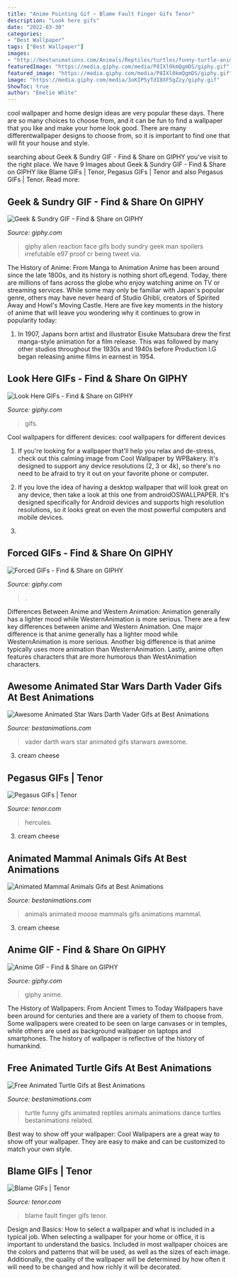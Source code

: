 ```yaml
---
title: "Anime Pointing Gif ~ Blame Fault Finger Gifs Tenor"
description: "Look here gifs"
date: "2022-03-30"
categories:
- "Best Wallpaper"
tags: ["Best Wallpaper"]
images:
- "http://bestanimations.com/Animals/Reptiles/turtles/funny-turtle-animated-gif.gif"
featuredImage: "https://media.giphy.com/media/P8IXl0kmQgmDS/giphy.gif"
featured_image: "https://media.giphy.com/media/P8IXl0kmQgmDS/giphy.gif"
image: "https://media.giphy.com/media/3oKIP5yTdI8XF5gZzy/giphy.gif"
ShowToc: true
author: "Emelie White"
---
```



cool wallpaper and home design ideas are very popular these days. There are so many choices to choose from, and it can be fun to find a wallpaper that you like and make your home look good. There are many differentwallpaper designs to choose from, so it is important to find one that will fit your house and style.

	

		
searching about Geek &amp; Sundry GIF - Find &amp; Share on GIPHY you've visit to the right place. We have 9 Images about Geek &amp; Sundry GIF - Find &amp; Share on GIPHY like Blame GIFs | Tenor, Pegasus GIFs | Tenor and also Pegasus GIFs | Tenor. Read more:
		
    
## Geek &amp; Sundry GIF - Find &amp; Share On GIPHY

<img loading=lazy src="https://media.giphy.com/media/3oriOdEBBnewPKjIPe/giphy.gif" onerror="this.onerror=null;this.src='https://tse1.mm.bing.net/th?id=OIP.Egy1z6HaOYTuOnMN6OHF4gHaHa&amp;pid=15.1';" alt="Geek &amp; Sundry GIF - Find &amp; Share on GIPHY">

_Source: giphy.com_

>giphy alien reaction face gifs body sundry geek man spoilers irrefutable e97 proof cr being tweet via. 

	

The History of Anime: From Manga to Animation
Anime has been around since the late 1800s, and its history is nothing short ofLegend. Today, there are millions of fans across the globe who enjoy watching anime on TV or streaming services. While some may only be familiar with Japan's popular genre, others may have never heard of Studio Ghibli, creators of Spirited Away and Howl's Moving Castle. Here are five key moments in the history of anime that will leave you wondering why it continues to grow in popularity today:
1) In 1907, Japans born artist and illustrator Eisuke Matsubara drew the first manga-style animation for a film release. This was followed by many other studios throughout the 1930s and 1940s before Production I.G began releasing anime films in earnest in 1954.

    
## Look Here GIFs - Find &amp; Share On GIPHY

<img loading=lazy src="https://media.giphy.com/media/3oKIP5yTdI8XF5gZzy/giphy.gif" onerror="this.onerror=null;this.src='https://tse3.mm.bing.net/th?id=OIP.v3k1JeGbNEyh1QeJ2gNcygHaEK&amp;pid=15.1';" alt="Look Here GIFs - Find &amp; Share on GIPHY">

_Source: giphy.com_

>gifs. 

	

Cool wallpapers for different devices:
cool wallpapers for different devices 

1. If you're looking for a wallpaper that'll help you relax and de-stress, check out this calming image from Cool Wallpaper by WPBakery. It's designed to support any device resolutions (2, 3 or 4k), so there's no need to be afraid to try it out on your favorite phone or computer.

2. If you love the idea of having a desktop wallpaper that will look great on any device, then take a look at this one from androidOSWALLPAPER. It's designed specifically for Android devices and supports high resolution resolutions, so it looks great on even the most powerful computers and mobile devices.

3.

    
## Forced GIFs - Find &amp; Share On GIPHY

<img loading=lazy src="https://media.giphy.com/media/P8IXl0kmQgmDS/giphy.gif" onerror="this.onerror=null;this.src='https://tse1.mm.bing.net/th?id=OIP.SX-tX3baLR0AXY45CNwvLAHaFC&amp;pid=15.1';" alt="Forced GIFs - Find &amp; Share on GIPHY">

_Source: giphy.com_

>. 

	

Differences Between Anime and Western Animation: Animation generally has a lighter mood while WesternAnimation is more serious.
There are a few key differences between anime and Western Animation. One major difference is that anime generally has a lighter mood while WesternAnimation is more serious. Another big difference is that anime typically uses more animation than WesternAnimation. Lastly, anime often features characters that are more humorous than WestAnimation characters.

    
## Awesome Animated Star Wars Darth Vader Gifs At Best Animations

<img loading=lazy src="https://bestanimations.com/Sci-Fi/StarWars/darth-vader-star-wars-animated-gif-7.gif" onerror="this.onerror=null;this.src='https://tse4.mm.bing.net/th?id=OIP.1E4tKvB8BmKpq0kMblEWjQAAAA&amp;pid=15.1';" alt="Awesome Animated Star Wars Darth Vader Gifs at Best Animations">

_Source: bestanimations.com_

>vader darth wars star animated gifs starwars awesome. 

	

3. cream cheese 

    
## Pegasus GIFs | Tenor

<img loading=lazy src="https://c.tenor.com/1dzsqCoKh8AAAAAM/pegasus.gif" onerror="this.onerror=null;this.src='https://tse3.mm.bing.net/th?id=OIP.tbTc_pGN0Pi9-bRXGonnGAAAAA&amp;pid=15.1';" alt="Pegasus GIFs | Tenor">

_Source: tenor.com_

>hercules. 

	

3. cream cheese 

    
## Animated Mammal Animals Gifs At Best Animations

<img loading=lazy src="https://bestanimations.com/Animals/Mammals/moose-animated-gif.gif" onerror="this.onerror=null;this.src='https://tse4.mm.bing.net/th?id=OIP.ZVTDh-_N4baejboffJYSCwAAAA&amp;pid=15.1';" alt="Animated Mammal Animals Gifs at Best Animations">

_Source: bestanimations.com_

>animals animated moose mammals gifs animations mammal. 

	

3. cream cheese 

    
## Anime GIF - Find &amp; Share On GIPHY

<img loading=lazy src="https://media.giphy.com/media/xZwTm8tq9LeE0/giphy-facebook_s.jpg" onerror="this.onerror=null;this.src='https://tse3.mm.bing.net/th?id=OIP.-jbYokSjt4q5Wh2fECphgAHaEK&amp;pid=15.1';" alt="Anime GIF - Find &amp; Share on GIPHY">

_Source: giphy.com_

>giphy anime. 

	

The History of Wallpapers: From Ancient Times to Today
Wallpapers have been around for centuries and there are a variety of them to choose from. Some wallpapers were created to be seen on large canvases or in temples, while others are used as background wallpaper on laptops and smartphones. The history of wallpaper is reflective of the history of humankind.

    
## Free Animated Turtle Gifs At Best Animations

<img loading=lazy src="http://bestanimations.com/Animals/Reptiles/turtles/funny-turtle-animated-gif.gif" onerror="this.onerror=null;this.src='https://tse1.mm.bing.net/th?id=OIP.bJeGKNH8j5nTOzOvfw_mOAAAAA&amp;pid=15.1';" alt="Free Animated Turtle Gifs at Best Animations">

_Source: bestanimations.com_

>turtle funny gifs animated reptiles animals animations dance turtles bestanimations related. 

	

Best way to show off your wallpaper:
Cool Wallpapers are a great way to show off your wallpaper. They are easy to make and can be customized to match your own style.

    
## Blame GIFs | Tenor

<img loading=lazy src="https://media1.tenor.com/images/4ae38a71cf1f597b64b86032825ef293/tenor.gif?itemid=7626980" onerror="this.onerror=null;this.src='https://tse4.mm.bing.net/th?id=OIP.SuOKcc8fWXtkuGAygl7ykwFNC7&amp;pid=15.1';" alt="Blame GIFs | Tenor">

_Source: tenor.com_

>blame fault finger gifs tenor. 

	

Design and Basics: How to select a wallpaper and what is included in a typical job.
When selecting a wallpaper for your home or office, it is important to understand the basics. Included in most wallpaper choices are the colors and patterns that will be used, as well as the sizes of each image. Additionally, the quality of the wallpaper will be determined by how often it will need to be changed and how richly it will be decorated.

